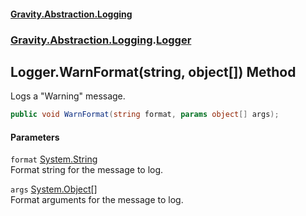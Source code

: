 #### [Gravity.Abstraction.Logging](./index.md 'index')
### [Gravity.Abstraction.Logging](./Gravity-Abstraction-Logging.md 'Gravity.Abstraction.Logging').[Logger](./Gravity-Abstraction-Logging-Logger.md 'Gravity.Abstraction.Logging.Logger')
## Logger.WarnFormat(string, object[]) Method
Logs a "Warning" message.  
```csharp
public void WarnFormat(string format, params object[] args);
```
#### Parameters
<a name='Gravity-Abstraction-Logging-Logger-WarnFormat(string_object--)-format'></a>
`format` [System.String](https://docs.microsoft.com/en-us/dotnet/api/System.String 'System.String')  
Format string for the message to log.  
  
<a name='Gravity-Abstraction-Logging-Logger-WarnFormat(string_object--)-args'></a>
`args` [System.Object](https://docs.microsoft.com/en-us/dotnet/api/System.Object 'System.Object')[[]](https://docs.microsoft.com/en-us/dotnet/api/System.Array 'System.Array')  
Format arguments for the message to log.  
  
